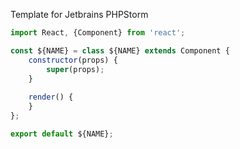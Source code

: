 Template for Jetbrains PHPStorm
```javascript
import React, {Component} from 'react';

const ${NAME} = class ${NAME} extends Component {
    constructor(props) {
        super(props);
    }
    
    render() {
    }
};

export default ${NAME}; 
```